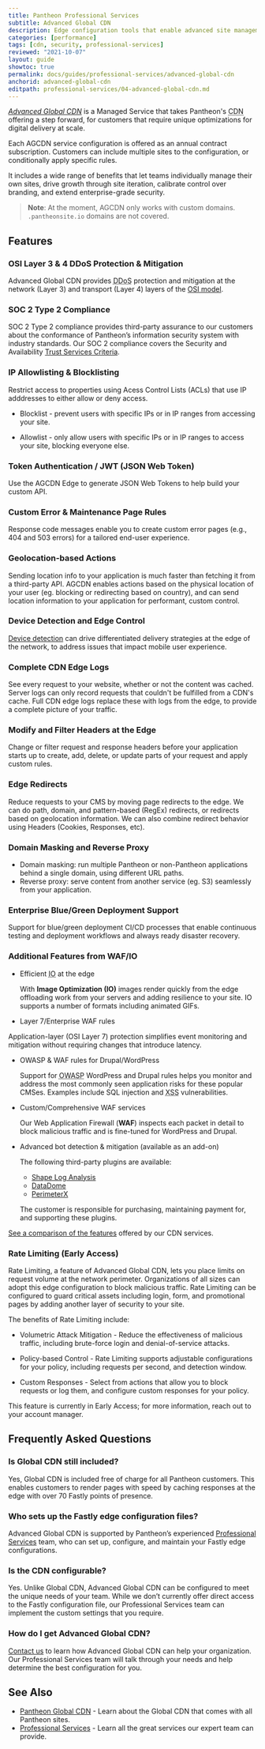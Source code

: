 ```yaml
---
title: Pantheon Professional Services
subtitle: Advanced Global CDN
description: Edge configuration tools that enable advanced site management, enhanced security, and a customizable WAF
categories: [performance]
tags: [cdn, security, professional-services]
reviewed: "2021-10-07"
layout: guide
showtoc: true
permalink: docs/guides/professional-services/advanced-global-cdn
anchorid: advanced-global-cdn
editpath: professional-services/04-advanced-global-cdn.md
---
```


[<dfn id="agcdn">Advanced Global CDN</dfn>](https://pantheon.io/product/advanced-global-cdn?docs) is a Managed Service that takes Pantheon's <abbr title="Content delivery network">CDN</abbr> offering a step forward, for customers that require unique optimizations for digital delivery at scale.

Each AGCDN service configuration is offered as an annual contract subscription. Customers can include multiple sites to the configuration, or conditionally apply specific rules.

It includes a wide range of benefits that let teams individually manage their own sites, drive growth through site iteration, calibrate control over branding, and extend enterprise-grade security.

> **Note**: At the moment, AGCDN only works with custom domains. `.pantheonsite.io` domains are not covered.

## Features

### OSI Layer 3 & 4 DDoS Protection & Mitigation

Advanced Global CDN provides <abbr title="Distributed Denial of Service">DDoS</abbr> protection and mitigation at the network (Layer 3) and transport (Layer 4) layers of the [OSI model](https://en.wikipedia.org/wiki/OSI_model).

### SOC 2 Type 2 Compliance

SOC 2<Popover title="SOC" content="System and Organization Controls (SOC) is a suite of audit reports defined by the American Institute of Certified Public Accountants (AICPA)." /> Type 2 compliance provides third-party assurance to our customers about the conformance of Pantheon’s information security system with industry standards. Our SOC 2 compliance covers the Security and Availability [Trust Services Criteria](https://www.aicpa.org/interestareas/frc/assuranceadvisoryservices/trustdataintegritytaskforce.html).

### IP Allowlisting & Blocklisting

 Restrict access to properties using Acess Control Lists (ACLs) that use IP adddresses to either allow or deny access.

- Blocklist - prevent users with specific IPs or in IP ranges from accessing your site.

- Allowlist - only allow users with specific IPs or in IP ranges to access your site, blocking everyone else.

### Token Authentication / JWT (JSON Web Token)

Use the AGCDN Edge to generate JSON Web Tokens<Popover title="JSON Web Tokens" content="A JSON Web Tokens is an Internet standard for creating compact, encrypted JSON-based access tokens that assert some number of claims, such as 'logged in as admin'." /> to help build your custom API.

### Custom Error & Maintenance Page Rules

Response code messages enable you to create custom error pages (e.g., 404 and 503 errors) for a tailored end-user experience.

### Geolocation-based Actions

Sending location info to your application is much faster than fetching it from a third-party API. AGCDN enables actions based on the physical location of your user (eg. blocking or redirecting based on country), and can send location information to your application for performant, custom control.

### Device Detection and Edge Control

[Device detection](https://docs.fastly.com/en/guides/delivering-different-content-to-different-devices) can drive differentiated delivery strategies at the edge of the network, to address issues that impact mobile user experience.

### Complete CDN Edge Logs

See every request to your website, whether or not the content was cached. Server logs can only record requests that couldn't be fulfilled from a CDN's cache. Full CDN edge logs replace these with logs from the edge, to provide a complete picture of your traffic.

### Modify and Filter Headers at the Edge

Change or filter request and response headers before your application starts up to create, add, delete, or update parts of your request and apply custom rules.

### Edge Redirects

Reduce requests to your CMS by moving page redirects to the edge. We can do path, domain, and pattern-based (RegEx) redirects, or redirects based on geolocation information. We can also combine redirect behavior using Headers (Cookies, Responses, etc).

### Domain Masking and Reverse Proxy

- Domain masking: run multiple Pantheon or non-Pantheon applications behind a single domain, using different URL paths.
- Reverse proxy: serve content from another service (eg. S3) seamlessly from your application.

### Enterprise Blue/Green Deployment Support

Support for blue/green deployment<Popover title="Blue/Green Deployment" content="With a blue/green deployment strategy, the new version of your application is released alongside the current version. After you conduct appropriate tests, traffic is switched to the new version." /> CI/CD processes that enable continuous testing and deployment workflows and always ready disaster recovery.

### Additional Features from WAF/IO

- Efficient <abbr title="Image Optimization">IO</abbr> at the edge

  With **Image Optimization (IO)** images render quickly from the edge offloading work from your servers and adding resilience to your site. IO supports a number of formats including animated GIFs.

- Layer 7/Enterprise WAF rules

 Application-layer (OSI Layer 7) protection simplifies event monitoring and mitigation without requiring changes that introduce latency.

- OWASP & WAF rules for Drupal/WordPress

  Support for <abbr title="Open Web Application Security Project">OWASP</abbr> WordPress and Drupal rules helps you monitor and address the most commonly seen application risks for these popular CMSes. Examples include SQL injection and <abbr title="Cross-Site Scripting">XSS</abbr> vulnerabilities.

- Custom/Comprehensive WAF services

  Our Web Application Firewall (**WAF**) inspects each packet in detail to block malicious traffic and is fine-tuned for WordPress and Drupal.

- Advanced bot detection & mitigation (available as an add-on)

  The following third-party plugins are available:
  
  - [Shape Log Analysis](https://devcentral.f5.com/s/articles/How-to-Setup-Shape-Log-Analysis-in-Fastly?page=1)
  - [DataDome](https://docs.datadome.co/docs/module-fastly)
  - [PerimeterX](https://www.fastly.com/products/cloud-security/bot-detection)

  The customer is responsible for purchasing, maintaining payment for, and supporting these plugins.

[See a comparison of the features](https://pantheon.io/product/advanced-global-cdn#pricing-matrix-wrapper) offered by our CDN services.

### Rate Limiting (Early Access)

Rate Limiting, a feature of Advanced Global CDN, lets you place limits on request volume at the network perimeter. Organizations of all sizes can adopt this edge configuration to block malicious traffic. Rate Limiting can be configured to guard critical assets including login, form, and promotional pages by adding another layer of security to your site.

The benefits of Rate Limiting include:

- Volumetric Attack Mitigation - Reduce the effectiveness of malicious traffic, including brute-force login and denial-of-service attacks.

- Policy-based Control - Rate Limiting supports adjustable configurations for your policy, including requests per second, and detection window.

- Custom Responses - Select from actions that allow you to block requests or log them, and configure custom responses for your policy.

<Alert title="Note"  type="info" >

This feature is currently in Early Access; for more information, reach out to your account manager.

</Alert>

## Frequently Asked Questions

### Is Global CDN still included?

Yes, Global CDN is included free of charge for all Pantheon customers. This enables customers to render pages with speed by caching responses at the edge with over 70 Fastly points of presence.

### Who sets up the Fastly edge configuration files?

Advanced Global CDN is supported by Pantheon’s experienced [Professional Services](/guides/professional-services) team, who can set up, configure, and maintain your Fastly edge configurations.

### Is the CDN configurable?

Yes. Unlike Global CDN, Advanced Global CDN can be configured to meet the unique needs of your team. While we don’t currently offer direct access to the Fastly configuration file, our Professional Services team can implement the custom settings that you require.

### How do I get Advanced Global CDN?

[Contact us](https://pantheon.io/contact?docs) to learn how Advanced Global CDN can help your organization. Our Professional Services team will talk through your needs and help determine the best configuration for you.

## See Also

- [Pantheon Global CDN](/global-cdn) - Learn about the Global CDN that comes with all Pantheon sites.
- [Professional Services](/guides/professional-services) - Learn all the great services our expert team can provide.
